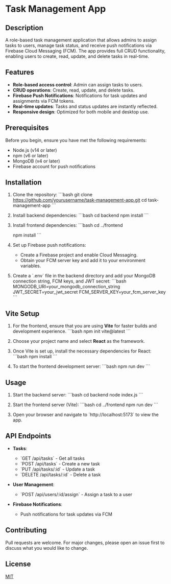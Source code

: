 # Task Management App

## Description
A role-based task management application that allows admins to assign tasks to users, manage task status, and receive push notifications via Firebase Cloud Messaging (FCM). The app provides full CRUD functionality, enabling users to create, read, update, and delete tasks in real-time.

## Features
- **Role-based access control**: Admin can assign tasks to users.
- **CRUD operations**: Create, read, update, and delete tasks.
- **Firebase Push Notifications**: Notifications for task updates and assignments via FCM tokens.
- **Real-time updates**: Tasks and status updates are instantly reflected.
- **Responsive design**: Optimized for both mobile and desktop use.

## Prerequisites
Before you begin, ensure you have met the following requirements:
- Node.js (v14 or later)
- npm (v6 or later)
- MongoDB (v4 or later)
- Firebase account for push notifications

## Installation

1. Clone the repository:
   \`\`\`bash
   git clone https://github.com/yourusername/task-management-app.git
   cd task-management-app
   \`\`\`

2. Install backend dependencies:
   \`\`\`bash
   cd backend
   npm install
   \`\`\`

3. Install frontend dependencies:
   \`\`\`bash
   cd ../frontend
   
   npm install
   \`\`\`

5. Set up Firebase push notifications:
   - Create a Firebase project and enable Cloud Messaging.
   - Obtain your FCM server key and add it to your environment variables.

6. Create a \`.env\` file in the backend directory and add your MongoDB connection string, FCM keys, and JWT secret:
   \`\`\`bash
   MONGODB_URI=your_mongodb_connection_string
   JWT_SECRET=your_jwt_secret
   FCM_SERVER_KEY=your_fcm_server_key
   \`\`\`

## Vite Setup

1. For the frontend, ensure that you are using **Vite** for faster builds and development experience.
   \`\`\`bash
   npm init vite@latest
   \`\`\`

2. Choose your project name and select **React** as the framework.

3. Once Vite is set up, install the necessary dependencies for React:
   \`\`\`bash
   npm install
   \`\`\`

4. To start the frontend development server:
   \`\`\`bash
   npm run dev
   \`\`\`

## Usage

1. Start the backend server:
   \`\`\`bash
   cd backend
   node index.js
   \`\`\`

2. Start the frontend server (Vite):
   \`\`\`bash
   cd ../frontend
   npm run dev
   \`\`\`

3. Open your browser and navigate to \`http://localhost:5173\` to view the app.

## API Endpoints

- **Tasks**:
  - \`GET /api/tasks\` - Get all tasks
  - \`POST /api/tasks\` - Create a new task
  - \`PUT /api/tasks/:id\` - Update a task
  - \`DELETE /api/tasks/:id\` - Delete a task

- **User Management**:
  - \`POST /api/users/:id/assign\` - Assign a task to a user

- **Firebase Notifications**:
  - Push notifications for task updates via FCM

## Contributing
Pull requests are welcome. For major changes, please open an issue first to discuss what you would like to change.

## License
[MIT](https://choosealicense.com/licenses/mit/)
